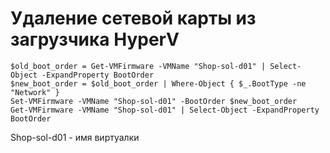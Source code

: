 # Удаление сетевой карты из загрузчика HyperV

```
$old_boot_order = Get-VMFirmware -VMName "Shop-sol-d01" | Select-Object -ExpandProperty BootOrder
$new_boot_order = $old_boot_order | Where-Object { $_.BootType -ne "Network" }
Set-VMFirmware -VMName "Shop-sol-d01" -BootOrder $new_boot_order
Get-VMFirmware -VMName "Shop-sol-d01" | Select-Object -ExpandProperty BootOrder
```

Shop-sol-d01 - имя виртуалки